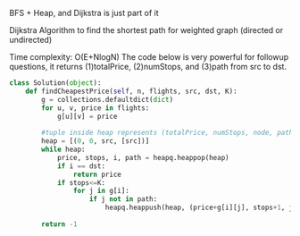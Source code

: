 BFS + Heap, and Dijkstra is just part of it


Dijkstra Algorithm to find the shortest path for weighted graph (directed or undirected)

Time complexity: O(E+NlogN)
The code below is very powerful for followup questions, it returns (1)totalPrice, (2)numStops, and (3)path from src to dst.

```python
class Solution(object):
    def findCheapestPrice(self, n, flights, src, dst, K):
        g = collections.defaultdict(dict)
        for u, v, price in flights:
            g[u][v] = price
            
        #tuple inside heap represents (totalPrice, numStops, node, path)
        heap = [(0, 0, src, [src])] 
        while heap:
            price, stops, i, path = heapq.heappop(heap)
            if i == dst:
                return price
            if stops<=K:
                for j in g[i]:      
                    if j not in path:
                        heapq.heappush(heap, (price+g[i][j], stops+1, j, path+[j]))
                      
        return -1
```

